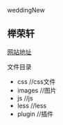 weddingNew
##
榉荣轩
--

[网站地址](http://wedding.langzu.cn.com/ "榉荣轩")

文件目录
  * css          //css文件
  * images       //图片
  * js           //js
  * less         //less
  * plugin       //插件
 
